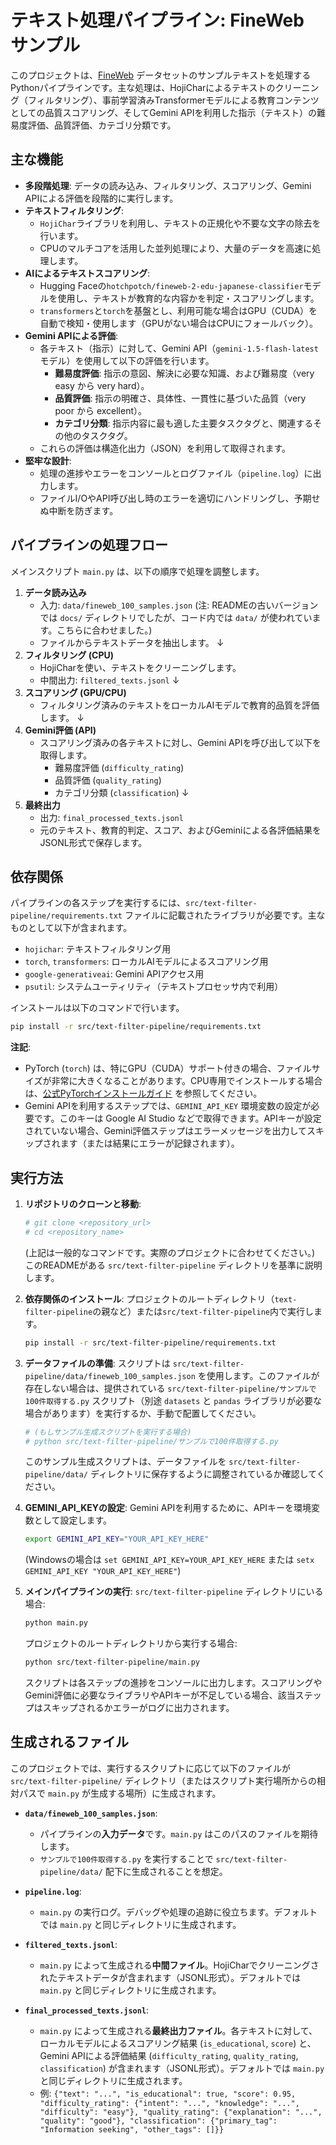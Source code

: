 # テキスト処理パイプライン: FineWeb サンプル

このプロジェクトは、[FineWeb](https://huggingface.co/datasets/HuggingFaceFW/fineweb) データセットのサンプルテキストを処理するPythonパイプラインです。主な処理は、HojiCharによるテキストのクリーニング（フィルタリング）、事前学習済みTransformerモデルによる教育コンテンツとしての品質スコアリング、そしてGemini APIを利用した指示（テキスト）の難易度評価、品質評価、カテゴリ分類です。

## 主な機能

- **多段階処理**: データの読み込み、フィルタリング、スコアリング、Gemini APIによる評価を段階的に実行します。
- **テキストフィルタリング**:
    - `HojiChar`ライブラリを利用し、テキストの正規化や不要な文字の除去を行います。
    - CPUのマルチコアを活用した並列処理により、大量のデータを高速に処理します。
- **AIによるテキストスコアリング**:
    - Hugging Faceの`hotchpotch/fineweb-2-edu-japanese-classifier`モデルを使用し、テキストが教育的な内容かを判定・スコアリングします。
    - `transformers`と`torch`を基盤とし、利用可能な場合はGPU（CUDA）を自動で検知・使用します（GPUがない場合はCPUにフォールバック）。
- **Gemini APIによる評価**:
    - 各テキスト（指示）に対して、Gemini API（`gemini-1.5-flash-latest`モデル）を使用して以下の評価を行います。
        - **難易度評価**: 指示の意図、解決に必要な知識、および難易度（very easy から very hard）。
        - **品質評価**: 指示の明確さ、具体性、一貫性に基づいた品質（very poor から excellent）。
        - **カテゴリ分類**: 指示内容に最も適した主要タスクタグと、関連するその他のタスクタグ。
    - これらの評価は構造化出力（JSON）を利用して取得されます。
- **堅牢な設計**:
    - 処理の進捗やエラーをコンソールとログファイル（`pipeline.log`）に出力します。
    - ファイルI/OやAPI呼び出し時のエラーを適切にハンドリングし、予期せぬ中断を防ぎます。

## パイプラインの処理フロー

メインスクリプト `main.py` は、以下の順序で処理を調整します。

1.  **データ読み込み**
    - 入力: `data/fineweb_100_samples.json` (注: READMEの古いバージョンでは `docs/` ディレクトリでしたが、コード内では `data/` が使われています。こちらに合わせました。)
    - ファイルからテキストデータを抽出します。
    ↓
2.  **フィルタリング (CPU)**
    - HojiCharを使い、テキストをクリーニングします。
    - 中間出力: `filtered_texts.jsonl`
    ↓
3.  **スコアリング (GPU/CPU)**
    - フィルタリング済みのテキストをローカルAIモデルで教育的品質を評価します。
    ↓
4.  **Gemini評価 (API)**
    - スコアリング済みの各テキストに対し、Gemini APIを呼び出して以下を取得します。
        - 難易度評価 (`difficulty_rating`)
        - 品質評価 (`quality_rating`)
        - カテゴリ分類 (`classification`)
    ↓
5.  **最終出力**
    - 出力: `final_processed_texts.jsonl`
    - 元のテキスト、教育的判定、スコア、およびGeminiによる各評価結果をJSONL形式で保存します。

## 依存関係

パイプラインの各ステップを実行するには、`src/text-filter-pipeline/requirements.txt` ファイルに記載されたライブラリが必要です。主なものとして以下が含まれます。

- `hojichar`: テキストフィルタリング用
- `torch`, `transformers`: ローカルAIモデルによるスコアリング用
- `google-generativeai`: Gemini APIアクセス用
- `psutil`: システムユーティリティ（テキストプロセッサ内で利用）

インストールは以下のコマンドで行います。
```bash
pip install -r src/text-filter-pipeline/requirements.txt
```

**注記**:
- PyTorch (`torch`) は、特にGPU（CUDA）サポート付きの場合、ファイルサイズが非常に大きくなることがあります。CPU専用でインストールする場合は、[公式PyTorchインストールガイド](https://pytorch.org/get-started/locally/) を参照してください。
- Gemini APIを利用するステップでは、`GEMINI_API_KEY` 環境変数の設定が必要です。このキーは Google AI Studio などで取得できます。APIキーが設定されていない場合、Gemini評価ステップはエラーメッセージを出力してスキップされます（または結果にエラーが記録されます）。

## 実行方法

1.  **リポジトリのクローンと移動**:
    ```bash
    # git clone <repository_url>
    # cd <repository_name>
    ```
    (上記は一般的なコマンドです。実際のプロジェクトに合わせてください。)
    このREADMEがある `src/text-filter-pipeline` ディレクトリを基準に説明します。

2.  **依存関係のインストール**:
    プロジェクトのルートディレクトリ（`text-filter-pipeline`の親など）または`src/text-filter-pipeline`内で実行します。
    ```bash
    pip install -r src/text-filter-pipeline/requirements.txt
    ```

3.  **データファイルの準備**: スクリプトは `src/text-filter-pipeline/data/fineweb_100_samples.json` を使用します。このファイルが存在しない場合は、提供されている `src/text-filter-pipeline/サンプルで100件取得する.py` スクリプト（別途 `datasets` と `pandas` ライブラリが必要な場合があります）を実行するか、手動で配置してください。
    ```bash
    # (もしサンプル生成スクリプトを実行する場合)
    # python src/text-filter-pipeline/サンプルで100件取得する.py
    ```
    このサンプル生成スクリプトは、データファイルを `src/text-filter-pipeline/data/` ディレクトリに保存するように調整されているか確認してください。

4.  **GEMINI_API_KEYの設定**: Gemini APIを利用するために、APIキーを環境変数として設定します。
    ```bash
    export GEMINI_API_KEY="YOUR_API_KEY_HERE"
    ```
    (Windowsの場合は `set GEMINI_API_KEY=YOUR_API_KEY_HERE` または `setx GEMINI_API_KEY "YOUR_API_KEY_HERE"`)

5.  **メインパイプラインの実行**: `src/text-filter-pipeline` ディレクトリにいる場合:
    ```bash
    python main.py
    ```
    プロジェクトのルートディレクトリから実行する場合:
    ```bash
    python src/text-filter-pipeline/main.py
    ```
    スクリプトは各ステップの進捗をコンソールに出力します。スコアリングやGemini評価に必要なライブラリやAPIキーが不足している場合、該当ステップはスキップされるかエラーがログに出力されます。

## 生成されるファイル

このプロジェクトでは、実行するスクリプトに応じて以下のファイルが `src/text-filter-pipeline/` ディレクトリ（またはスクリプト実行場所からの相対パスで `main.py` が生成する場所）に生成されます。

- **`data/fineweb_100_samples.json`**:
  - パイプラインの**入力データ**です。`main.py` はこのパスのファイルを期待します。
  - `サンプルで100件取得する.py` を実行することで `src/text-filter-pipeline/data/` 配下に生成されることを想定。

- **`pipeline.log`**:
  - `main.py` の実行ログ。デバッグや処理の追跡に役立ちます。デフォルトでは `main.py` と同じディレクトリに生成されます。

- **`filtered_texts.jsonl`**:
  - `main.py` によって生成される**中間ファイル**。HojiCharでクリーニングされたテキストデータが含まれます（JSONL形式）。デフォルトでは `main.py` と同じディレクトリに生成されます。

- **`final_processed_texts.jsonl`**:
  - `main.py` によって生成される**最終出力ファイル**。各テキストに対して、ローカルモデルによるスコアリング結果 (`is_educational`, `score`) と、Gemini APIによる評価結果 (`difficulty_rating`, `quality_rating`, `classification`) が含まれます（JSONL形式）。デフォルトでは `main.py` と同じディレクトリに生成されます。
  - 例: `{"text": "...", "is_educational": true, "score": 0.95, "difficulty_rating": {"intent": "...", "knowledge": "...", "difficulty": "easy"}, "quality_rating": {"explanation": "...", "quality": "good"}, "classification": {"primary_tag": "Information seeking", "other_tags": []}}`
```
